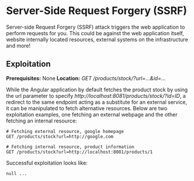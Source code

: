 # Server-Side Request Forgery (SSRF)
Server-side Request Forgery (SSRF) attack triggers the web application to perform requests for you.  This could be against the web application itself, website internally located resources, external systems on the infrastructure and more!

## Exploitation
**Prerequisites:** None
**Location:** _GET /products/stock/?url=...&id=..._

While the Angular application by default fetches the product stock by using the url parameter to specify _http://localhost:8081/products/stock/?id=ID_, a redirect to the same endpoint acting as a substitute for an external service, it can be manipulated to fetch alternative resources.  Below are two exploitation examples, one fetching an external webpage and the other fetching an internal resource:

    # Fetching external resource, google homepage
    GET /products/stock?url=http://google.com

    # Fetching internal resource, product information
    GET /products/stock?url=http://localhost:8081/products/1


Successful exploitation looks like:

    null ...